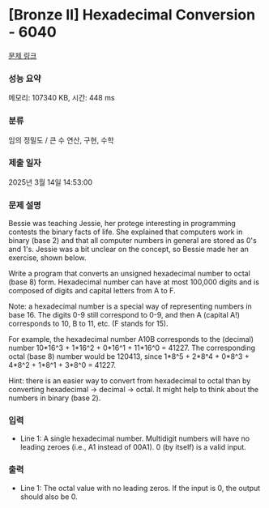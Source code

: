 # [Bronze II] Hexadecimal Conversion - 6040 

[문제 링크](https://www.acmicpc.net/problem/6040) 

### 성능 요약

메모리: 107340 KB, 시간: 448 ms

### 분류

임의 정밀도 / 큰 수 연산, 구현, 수학

### 제출 일자

2025년 3월 14일 14:53:00

### 문제 설명

<p>Bessie was teaching Jessie, her protege interesting in programming contests the binary facts of life. She explained that computers work in binary (base 2) and that all computer numbers in general are stored as 0's and 1's. Jessie was a bit unclear on the concept, so Bessie made her an exercise, shown below.</p>

<p>Write a program that converts an unsigned hexadecimal number to octal (base 8) form.  Hexadecimal number can have at most 100,000 digits and is composed of digits and capital letters from A to F.</p>

<p>Note: a hexadecimal number is a special way of representing numbers in base 16. The digits 0-9 still correspond to 0-9, and then A (capital A!) corresponds to 10, B to 11, etc. (F stands for 15).</p>

<p>For example, the hexadecimal number A10B corresponds to the (decimal) number 10*16^3 + 1*16^2 + 0*16^1 + 11*16^0 = 41227. The corresponding octal (base 8) number would be 120413, since 1*8^5 + 2*8^4 + 0*8^3 + 4*8^2 + 1*8^1 + 3*8^0 = 41227.</p>

<p>Hint: there is an easier way to convert from hexadecimal to octal than by converting hexadecimal -> decimal -> octal. It might help to think about the numbers in binary (base 2).</p>

### 입력 

 <ul>
	<li>Line 1: A single hexadecimal number. Multidigit numbers will have no leading zeroes (i.e., A1 instead of 00A1). 0 (by itself) is a valid input.</li>
</ul>

<p> </p>

### 출력 

 <ul>
	<li>Line 1: The octal value with no leading zeros.  If the input is 0, the output should also be 0.</li>
</ul>

<p> </p>

